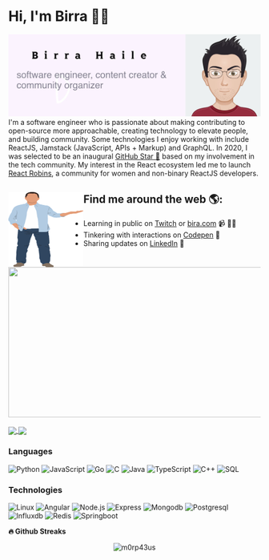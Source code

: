 # Hi, I'm Birra 👋🏾

<img src="https://raw.githubusercontent.com/birrahaile/birrahaile/master/bira.jpg" alt="banner that says Birra Haile - software engineer, content creator and community organizer alongside a cartoon illustration of Birra">
I'm a software engineer who is passionate about making contributing to open-source more approachable, creating technology to elevate people, and building community. Some technologies I enjoy working with include ReactJS, Jamstack (JavaScript, APIs + Markup) and GraphQL. In 2020, I was selected to be an inaugural <a href="https://stars.github.com/">GitHub Star 🌟</a> based on my involvement in the tech community.  My interest in the React ecosystem led me to launch <a href="https://www.reactrobins.com/">React Robins</a>, a community for women and non-binary ReactJS developers.


## Find me around the web 🌎: <a href="https://github.com/sponsors/birrahaile"><img align="left" width="150" height="150" src="https://github.com/birrahaile/birrahaile/blob/main/bh.png"></a>
- Learning in public on <a href="https://www.twitch.tv/birrahaile">Twitch</a> or <a href="https://www.bira.com">bira.com</a> 📹 ✍🏾
- Tinkering with interactions on <a href="https://codepen.io/birrahaile"> Codepen</a> 🏓
- Sharing updates on <a href="https://www.linkedin.com/in/birra-haile-37799981/">LinkedIn</a> 💼

<p align='center'>
    <img src="https://gidigi.com/cdn/love.gif" width='1920' height='300'>
</p>

<a href="https://github-readme-stats.vercel.app/api?username=birrahaile&count_private=true&show_icons=true&theme=chartreuse-dark">
  <img align="center" src="https://github-readme-stats.vercel.app/api?username=birrahaile&bg_color=30,e96443,904e95&title_color=fff&text_color=fff" />
</a>
<a href="https://github.com/birrahaile">
  <img align="center" src="https://github-readme-stats.vercel.app/api/top-langs/?username=birrahaile&bg_color=30,e96443,904e95&title_color=fff&text_color=fff" />
</a>


### Languages

![Python](https://img.shields.io/badge/-Python-000?&logo=Python)
![JavaScript](https://img.shields.io/badge/-JavaScript-000?&logo=JavaScript)
![Go](https://img.shields.io/badge/-Go-000?&logo=Go)
![C](https://img.shields.io/badge/-C-000?&logo=C)
![Java](https://img.shields.io/badge/-Java-000?&logo=Java&logoColor=007396)
![TypeScript](https://img.shields.io/badge/-TypeScript-000?&logo=TypeScript)
![C++](https://img.shields.io/badge/-C++-000?&logo=c%2b%2b&logoColor=00599C)
![SQL](https://img.shields.io/badge/-SQL-000?&logo=MySQL)


### Technologies

![Linux](https://img.shields.io/badge/-Linux-000?&logo=Linux)
![Angular](https://img.shields.io/badge/-Angular-000?&logo=Angular)
![Node.js](https://img.shields.io/badge/-Node.js-000?&logo=node.js)
![Express](https://img.shields.io/badge/-Express-000?&logo=express)
![Mongodb](https://img.shields.io/badge/-Mongodb-000?&logo=Mongodb)
![Postgresql](https://img.shields.io/badge/-Postgresql-000?&logo=Postgresql)
![Influxdb](https://img.shields.io/badge/-Influxdb-000?&logo=Influxdb)
![Redis](https://img.shields.io/badge/-Redis-000?&logo=Redis)
![Springboot](https://img.shields.io/badge/-Springboot-000?&logo=Springboot)



<b>🔥 Github Streaks</b>
<p align="center"><img src="https://github-readme-streak-stats.herokuapp.com/?user=birrahaile&theme=black-ice&hide_border=true&stroke=0000&background=0D1117&ring=e05397&fire=e05397&currStreakLabel=e05397&bg_color=30,e96443,904e95&title_color=fff&text_color=fff" alt="m0rp43us" /></p>




